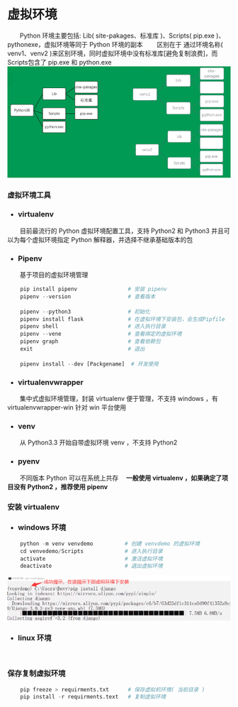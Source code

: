# 虚拟环境
&emsp;&emsp;Python 环境主要包括: Lib( site-pakages、标准库 )、Scripts( pip.exe )、pythonexe，虚拟环境等同于 Python 环境的副本
&emsp;&emsp;区别在于 通过环境名称( venv1、venv2 )来区别环境，同时虚拟环境中没有标准库[避免复制浪费]，而Scripts包含了 pip.exe 和 python.exe
![](/assets/6A81D24BFACC32CB47B53648B67CC794.png)
### 虚拟环境工具
* ### virtualenv
&emsp;&emsp;目前最流行的 Python 虚拟环境配置工具，支持 Python2 和 Python3 并且可以为每个虚拟环境指定 Python 解释器，并选择不继承基础版本的包
* ### Pipenv
&emsp;&emsp;基于项目的虚拟环境管理


```python
    pip install pipenv                # 安装 pipenv
    pipenv --version                  # 查看版本
    
    pipenv --python3                  # 初始化
    pipenv install flask              # 在虚拟环境下安装包，会生成Pipfile
    pipenv shell                      # 进入执行目录
    pipenv --vene                     # 查看绑定的虚拟环境
    pipenv graph                      # 查看依赖包
    exit                              # 退出
    
    pipenv install --dev [Packgename]  # 开发使用

```


* ### virtualenvwrapper
&emsp;&emsp;集中式虚拟环境管理，封装 virtualenv 便于管理，不支持 windows ，有 virtualenvwrapper-win 针对 win 平台使用
* ### venv
&emsp;&emsp;从 Python3.3 开始自带虚拟环境 venv ，不支持 Python2
* ### pyenv
&emsp;&emsp;不同版本 Python 可以在系统上共存
&emsp;**一般使用 virtualenv ，如果确定了项目没有 Python2 ，推荐使用 pipenv**
### 安装 virtualenv
* ### windows 环境


```python
    python -m venv venvdemo          # 创建 venvdemo 的虚拟环境
    cd venvedemo/Scripts             # 进入执行目录
    activate                         # 激活虚拟环境
    deactivate                       # 退出虚拟环境
```

![](/assets/C29F50964F1E757B3AC2CFA4D57D2580.png)

* ### linux 环境


```bash
    
```
### 保存复制虚拟环境


```python
    pip freeze > requirments.txt      # 保存虚拟机环境( 当前目录 )
    pip install -r requirments.text   # 复制虚拟环境

```














